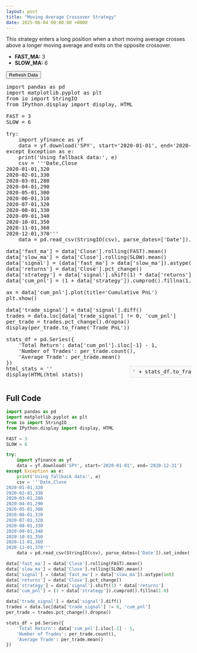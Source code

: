 ```yaml
---
layout: post
title: "Moving Average Crossover Strategy"
date: 2025-06-04 00:00:00 +0000
---
```


<style>
.stats-box {
  float: right;
  width: 30%;
  margin-left: 1em;
  padding: 0.5em;
  border: 1px solid #ddd;
  background: #f9f9f9;
}
.clearfix::after {
  content: "";
  display: table;
  clear: both;
}
</style>

<div class="clearfix">
<div>
<p>This strategy enters a long position when a short moving average crosses above a longer moving average and exits on the opposite crossover.</p>
<ul>
  <li><strong>FAST_MA:</strong> 3</li>
  <li><strong>SLOW_MA:</strong> 6</li>
</ul>
<button id="refresh-data">Refresh Data</button>

<pre data-executable="true" data-language="python">
import pandas as pd
import matplotlib.pyplot as plt
from io import StringIO
from IPython.display import display, HTML

FAST = 3
SLOW = 6

try:
    import yfinance as yf
    data = yf.download('SPY', start='2020-01-01', end='2020-12-31')
except Exception as e:
    print('Using fallback data:', e)
    csv = '''Date,Close
2020-01-01,320
2020-02-01,330
2020-03-01,280
2020-04-01,290
2020-05-01,300
2020-06-01,310
2020-07-01,320
2020-08-01,330
2020-09-01,340
2020-10-01,350
2020-11-01,360
2020-12-01,370'''
    data = pd.read_csv(StringIO(csv), parse_dates=['Date']).set_index('Date')

data['fast_ma'] = data['Close'].rolling(FAST).mean()
data['slow_ma'] = data['Close'].rolling(SLOW).mean()
data['signal'] = (data['fast_ma'] > data['slow_ma']).astype(int)
data['returns'] = data['Close'].pct_change()
data['strategy'] = data['signal'].shift(1) * data['returns']
data['cum_pnl'] = (1 + data['strategy']).cumprod().fillna(1.0)

ax = data['cum_pnl'].plot(title='Cumulative PnL')
plt.show()

data['trade_signal'] = data['signal'].diff()
trades = data.loc[data['trade_signal'] != 0, 'cum_pnl']
per_trade = trades.pct_change().dropna()
display(per_trade.to_frame('Trade PnL'))

stats_df = pd.Series({
    'Total Return': data['cum_pnl'].iloc[-1] - 1,
    'Number of Trades': per_trade.count(),
    'Average Trade': per_trade.mean()
})
html_stats = '<div class="stats-box">' + stats_df.to_frame('Value').to_html() + '</div>'
display(HTML(html_stats))
</pre>
</div>
</div>

## Full Code

```python
import pandas as pd
import matplotlib.pyplot as plt
from io import StringIO
from IPython.display import display, HTML

FAST = 3
SLOW = 6

try:
    import yfinance as yf
    data = yf.download('SPY', start='2020-01-01', end='2020-12-31')
except Exception as e:
    print('Using fallback data:', e)
    csv = '''Date,Close
2020-01-01,320
2020-02-01,330
2020-03-01,280
2020-04-01,290
2020-05-01,300
2020-06-01,310
2020-07-01,320
2020-08-01,330
2020-09-01,340
2020-10-01,350
2020-11-01,360
2020-12-01,370'''
    data = pd.read_csv(StringIO(csv), parse_dates=['Date']).set_index('Date')

data['fast_ma'] = data['Close'].rolling(FAST).mean()
data['slow_ma'] = data['Close'].rolling(SLOW).mean()
data['signal'] = (data['fast_ma'] > data['slow_ma']).astype(int)
data['returns'] = data['Close'].pct_change()
data['strategy'] = data['signal'].shift(1) * data['returns']
data['cum_pnl'] = (1 + data['strategy']).cumprod().fillna(1.0)

data['trade_signal'] = data['signal'].diff()
trades = data.loc[data['trade_signal'] != 0, 'cum_pnl']
per_trade = trades.pct_change().dropna()

stats_df = pd.Series({
    'Total Return': data['cum_pnl'].iloc[-1] - 1,
    'Number of Trades': per_trade.count(),
    'Average Trade': per_trade.mean()
})
```

<script>
document.getElementById('refresh-data').addEventListener('click', function() {
  thebe.bootstrap();
  setTimeout(function(){ if (thebe) { thebe.runAll(); } }, 1000);
});
</script>
